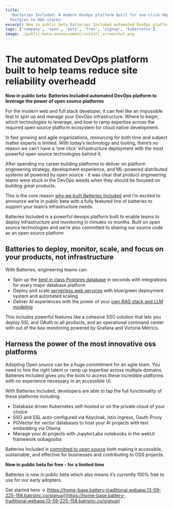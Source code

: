 ```yaml
---
title:
  'Batteries Included: A modern DevOps platform built for one-click deployments,
  Postgres to RAG stacks'
excerpt: Now in public beta Batteries Included automated DevOps platform
tags: ['company', 'open', 'beta', 'free', 'signup', 'kubernetes']
image: ./public-beta-announcement/install_screenshot.png
---
```


# The automated DevOps platform built to help teams reduce site reliability overheadd

**Now in public beta: Batteries Included automated DevOps platform to leverage
the power of open source platforms**

For the modern web and full stack developer, it can feel like an impossible feat
to spin up and manage your DevOps infrastructure. Where to begin, which
technologies to leverage, and how to ramp expertise across the required open
source platform ecosystem for cloud native development.

In fast growing and agile organizations, resourcing for both time and subject
matter experts is limited. With today’s technology and tooling, there’s no
reason we can’t have a ‘one click’ infrastructure deployment with the most
powerful open source technologies behind it.

After spending my career building platforms to deliver on platform engineering
strategy, development experience, and ML-powered distributed systems all powered
by open source - it was clear that product engineering teams were stuck in the
DevOps weeds when they should be focused on building great products.

This is the core reason
[why we built Batteries Included](https://www.batteriesincl.com/posts/open-source-payoff)
and I’m excited to announce we’re in public beta with a fully featured line of
batteries to support your team’s infrastructure needs.

Batteries Included is a powerful devops platform built to enable teams to deploy
infrastructure and monitoring in minutes vs months. Built on open source
technologies and we’re also committed to sharing our source code as an open
source platform

## Batteries to deploy, monitor, scale, and focus on your products, not infrastructure

With Batteries, engineering teams can:

- Spin up the
  [best in class Postgres database](https://www.batteriesincl.com/solutions/database)
  in seconds with integrations for every major database platform
- Deploy and scale
  [serverless web services](https://www.batteriesincl.com/solutions/web-deploy)
  with blue/green deployment system and automated scaling
- Deliver AI experiences with the power of your
  [own RAG stack and LLM modeling](https://www.batteriesincl.com/solutions/ai)

This includes powerful features like a cohesive SSO solution that lets you
deploy SSL and OAuth to all products, and an operational command center with out
of the box monitoring powered by Grafana and Victoria Metrics.

## Harness the power of the most innovative oss platforms

Adopting Open source can be a huge commitment for an agile team. You need to
hire the right talent or ramp up expertise across multiple domains. Batteries
Included gives you the tools to access these incredible platforms with no
experience necessary in an accessible UI.

With Batteries Included, developers are able to tap the full functionality of
these platforms including:

- Database driven Kubernetes self-hosted or on the private cloud of your choice
- SSO and SSL auto-configured via Keycloak, Istio Ingress, Oauth Proxy
- PGVector for vector databases to host your AI projects with text embedding via
  Ollama
- Manage your AI projects with JupyterLabs notebooks in the webUI framework
  oobagooba

Batteries Included is
[committed to open source](https://www.batteriesincl.com/posts/open-source-payoff)
both making it accessible, sustainable, and effective for businesses and
contributing to OSS projects.

**Now in public beta for free - for a limited time**

Batteries is now in public beta which also means it’s currently 100% free to use
for our early adopters.

Get started here →
[https://home-base.battery-traditional.webapp.13-59-225-158.batrsinc.co/signup](https://home-base.battery-traditional.webapp.13-59-225-158.batrsinc.co/signup)
